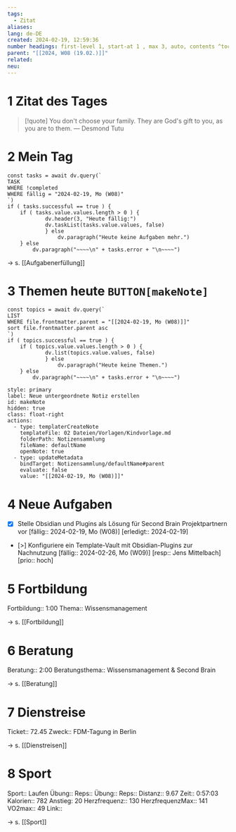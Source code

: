```yaml
---
tags:
  - Zitat
aliases: 
lang: de-DE
created: 2024-02-19, 12:59:36
number headings: first-level 1, start-at 1 , max 3, auto, contents ^toc
parent: "[[2024, W08 (19.02.)]]"
related: 
neu:
---
```

# 1 Zitat des Tages

> [!quote] You don't choose your family. They are God's gift to you, as you are to them.
> — Desmond Tutu

# 2 Mein Tag
```dataviewjs 
const tasks = await dv.query(` 
TASK 
WHERE !completed
WHERE fällig = "2024-02-19, Mo (W08)"
`) 
if ( tasks.successful == true ) { 
	if ( tasks.value.values.length > 0 ) { 
			dv.header(3, "Heute fällig:") 
			dv.taskList(tasks.value.values, false) 
			} else 
				dv.paragraph("Heute keine Aufgaben mehr.")
	} else 
		dv.paragraph("~~~~\n" + tasks.error + "\n~~~~") 
```
→ s. [[Aufgabenerfüllung]]

# 3 Themen heute `BUTTON[makeNote]`
```dataviewjs 
const topics = await dv.query(` 
LIST 
WHERE file.frontmatter.parent = "[[2024-02-19, Mo (W08)]]"
sort file.frontmatter.parent asc
`) 
if ( topics.successful == true ) { 
	if ( topics.value.values.length > 0 ) { 
			dv.list(topics.value.values, false) 
			} else 
				dv.paragraph("Heute keine Themen.")
	} else 
		dv.paragraph("~~~~\n" + tasks.error + "\n~~~~") 
```
```meta-bind-button
style: primary
label: Neue untergeordnete Notiz erstellen
id: makeNote
hidden: true
class: float-right
actions:
  - type: templaterCreateNote
    templateFile: 02 Dateien/Vorlagen/Kindvorlage.md
    folderPath: Notizensammlung
    fileName: defaultName
    openNote: true
  - type: updateMetadata
    bindTarget: Notizensammlung/defaultName#parent
    evaluate: false
    value: "[[2024-02-19, Mo (W08)]]"
```
# 4 Neue Aufgaben
- [x] Stelle Obsidian und Plugins als Lösung für Second Brain Projektpartnern vor [fällig:: 2024-02-19, Mo (W08)] [erledigt:: 2024-02-19]
- [>] Konfiguriere ein Template-Vault mit Obsidian-Plugins zur Nachnutzung [fällig:: 2024-02-26, Mo (W09)] [resp:: Jens Mittelbach] [prio:: hoch]

# 5 Fortbildung
Fortbildung:: 1:00
Thema:: Wissensmanagement

→ s. [[Fortbildung]]

# 6 Beratung
Beratung:: 2:00
Beratungsthema:: Wissensmanagement & Second Brain

→ s. [[Beratung]]

# 7 Dienstreise
Ticket:: 72.45
Zweck:: FDM-Tagung in Berlin

→ s. [[Dienstreisen]]
# 8 Sport
Sport:: Laufen
Übung:: 
Reps:: 
Übung:: 
Reps:: 
Distanz:: 9.67
Zeit:: 0:57:03
Kalorien:: 782
Anstieg: 20
Herzfrequenz:: 130
HerzfrequenzMax:: 141
VO2max:: 49
Link:: 

→ s. [[Sport]]